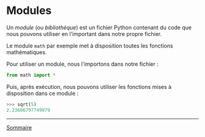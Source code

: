 # Modules

Un *module* (ou *bibliothèque*) est un fichier Python contenant du code que nous pouvons utiliser en l'important dans notre propre fichier.

Le module `math` par exemple met à disposition toutes les fonctions mathématiques.

Pour utiliser un module, nous l'importons dans notre fichier :

```python
from math import *
```

Puis, après exécution, nous pouvons utiliser les fonctions mises à disposition dans ce module :

```python
>>> sqrt(5)
2.23606797749979
```

________

[Sommaire](./../../seconde/)